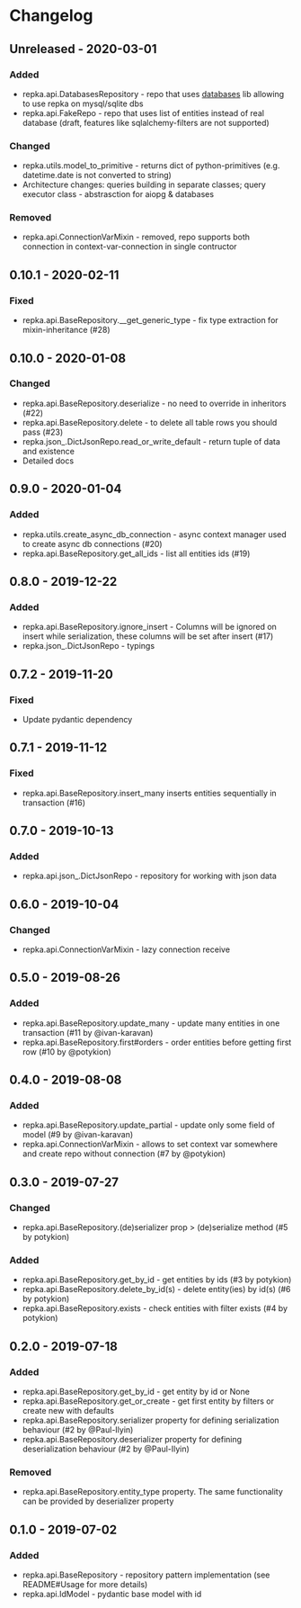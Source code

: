 # Changelog

## Unreleased - 2020-03-01

### Added 

- repka.api.DatabasesRepository - repo that uses [databases](https://github.com/encode/databases) lib allowing to use repka on mysql/sqlite dbs
- repka.api.FakeRepo - repo that uses list of entities instead of real database (draft, features like sqlalchemy-filters are not supported)

### Changed 

- repka.utils.model_to_primitive - returns dict of python-primitives (e.g. datetime.date is not converted to string)
- Architecture changes: queries building in separate classes; query executor class - abstrasction for aiopg & databases

### Removed 

- repka.api.ConnectionVarMixin - removed, repo supports both connection in context-var-connection in single contructor

## 0.10.1 - 2020-02-11

### Fixed

- repka.api.BaseRepository.__get_generic_type - fix type extraction for mixin-inheritance (#28)

## 0.10.0 - 2020-01-08

### Changed

- repka.api.BaseRepository.deserialize - no need to override in inheritors (#22)
- repka.api.BaseRepository.delete - to delete all table rows you should pass (#23)
- repka.json_.DictJsonRepo.read_or_write_default - return tuple of data and existence
- Detailed docs

## 0.9.0 - 2020-01-04

### Added 

- repka.utils.create_async_db_connection - async context manager used to create async db connections (#20) 
- repka.api.BaseRepository.get_all_ids - list all entities ids (#19)

## 0.8.0 - 2019-12-22

### Added

- repka.api.BaseRepository.ignore_insert - Columns will be ignored on insert while serialization, these columns will be set after insert (#17)
- repka.json_.DictJsonRepo - typings

## 0.7.2 - 2019-11-20

### Fixed

- Update pydantic dependency

## 0.7.1 - 2019-11-12

### Fixed

- repka.api.BaseRepository.insert_many inserts entities sequentially in transaction (#16)

## 0.7.0 - 2019-10-13

### Added

- repka.api.json_.DictJsonRepo - repository for working with json data

## 0.6.0 - 2019-10-04

### Changed

- repka.api.ConnectionVarMixin - lazy connection receive

## 0.5.0 - 2019-08-26

### Added

- repka.api.BaseRepository.update_many - update many entities in one transaction (#11 by @ivan-karavan)
- repka.api.BaseRepository.first#orders - order entities before getting first row (#10 by @potykion)

## 0.4.0 - 2019-08-08

### Added

- repka.api.BaseRepository.update_partial - update only some field of model (#9 by @ivan-karavan)
- repka.api.ConnectionVarMixin - allows to set context var somewhere and create repo without connection (#7 by @potykion)

## 0.3.0 - 2019-07-27

### Changed

- repka.api.BaseRepository.(de)serializer prop > (de)serialize method (#5 by potykion)

### Added

- repka.api.BaseRepository.get_by_id - get entities by ids (#3 by potykion)
- repka.api.BaseRepository.delete_by_id(s) - delete entity(ies) by id(s) (#6 by potykion)
- repka.api.BaseRepository.exists - check entities with filter exists (#4 by potykion)


## 0.2.0 - 2019-07-18

### Added

- repka.api.BaseRepository.get_by_id - get entity by id or None
- repka.api.BaseRepository.get_or_create - get first entity by filters or create new with defaults
- repka.api.BaseRepository.serializer property for defining serialization behaviour (#2 by @Paul-Ilyin)
- repka.api.BaseRepository.deserializer property for defining deserialization behaviour (#2 by @Paul-Ilyin)

### Removed

- repka.api.BaseRepository.entity_type property. The same functionality can be provided by deserializer property

## 0.1.0 - 2019-07-02

### Added 

- repka.api.BaseRepository - repository pattern implementation (see README#Usage for more details)
- repka.api.IdModel - pydantic base model with id